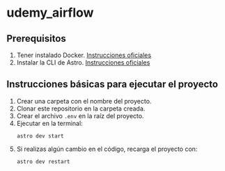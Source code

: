 # udemy_airflow

## Prerequisitos

1. Tener instalado Docker. [Instrucciones oficiales](https://docs.docker.com/desktop/setup/install/windows-install/)
2. Instalar la CLI de Astro. [Instrucciones oficiales](https://www.astronomer.io/docs/astro/cli/install-cli/)

## Instrucciones básicas para ejecutar el proyecto

1. Crear una carpeta con el nombre del proyecto.
2. Clonar este repositorio en la carpeta creada.
3. Crear el archivo `.env` en la raíz del proyecto.
4. Ejecutar en la terminal:
   ```
   astro dev start
   ```
5. Si realizas algún cambio en el código, recarga el proyecto con:
   ```
   astro dev restart
   ```
